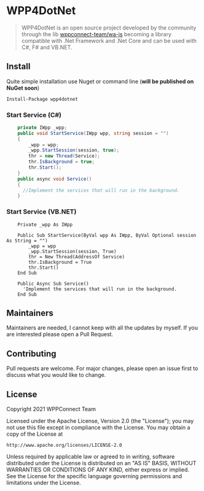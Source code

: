 # WPP4DotNet

> WPP4DotNet is an open source project developed by the community through the lib
> [wppconnect-team/wa-js](https://github.com/wppconnect-team/wa-js) becoming a library compatible with .Net Framework and .Net Core and can be used with C#, F# and VB.NET.

## Install

Quite simple installation use Nuget or command line (**will be published on NuGet soon**)
```bash
Install-Package wpp4dotnet
```

### Start Service (C#)

```c#
    private IWpp _wpp;
    public void StartService(IWpp wpp, string session = "")
    {
        _wpp = wpp;
        _wpp.StartSession(session, true);
        thr = new Thread(Service);
        thr.IsBackground = true;
        thr.Start();
    }
    public async void Service()
    {
      //Implement the services that will run in the background.
    }
```
### Start Service (VB.NET)

```vb.net
    Private _wpp As IWpp

    Public Sub StartService(ByVal wpp As IWpp, ByVal Optional session As String = "")
        _wpp = wpp
        _wpp.StartSession(session, True)
        thr = New Thread(AddressOf Service)
        thr.IsBackground = True
        thr.Start()
    End Sub

    Public Async Sub Service()
      'Implement the services that will run in the background.
    End Sub
```
## Maintainers
Maintainers are needed, I cannot keep with all the updates by myself. If you are interested please open a Pull Request.

## Contributing
Pull requests are welcome. For major changes, please open an issue first to discuss what you would like to change.

## License

Copyright 2021 WPPConnect Team

Licensed under the Apache License, Version 2.0 (the "License");
you may not use this file except in compliance with the License.
You may obtain a copy of the License at

    http://www.apache.org/licenses/LICENSE-2.0

Unless required by applicable law or agreed to in writing, software
distributed under the License is distributed on an "AS IS" BASIS,
WITHOUT WARRANTIES OR CONDITIONS OF ANY KIND, either express or implied.
See the License for the specific language governing permissions and
limitations under the License.
